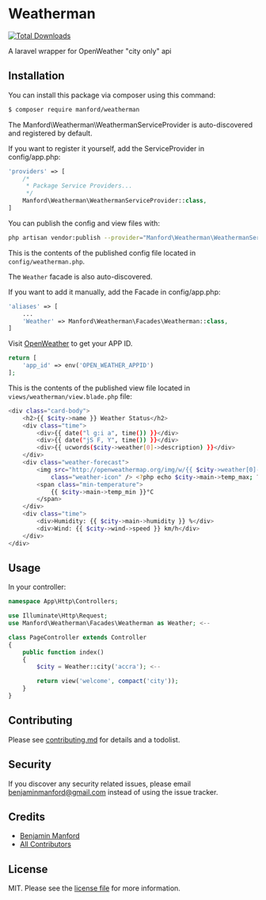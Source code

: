 # Weatherman

[![Total Downloads][ico-downloads]][link-downloads]

A laravel wrapper for OpenWeather "city only" api

## Installation

You can install this package via composer using this command:

``` bash
$ composer require manford/weatherman
```

The Manford\Weatherman\WeathermanServiceProvider is auto-discovered and registered by default.

If you want to register it yourself, add the ServiceProvider in config/app.php:
```php
'providers' => [
    /*
     * Package Service Providers...
     */
    Manford\Weatherman\WeathermanServiceProvider::class,
]
```

You can publish the config and view files with:
```bash
php artisan vendor:publish --provider="Manford\Weatherman\WeathermanServiceProvider"
```

This is the contents of the published config file located in `config/weatherman.php`.

The `Weather` facade is also auto-discovered.

If you want to add it manually, add the Facade in config/app.php:

```php
'aliases' => [
    ...
    'Weather' => Manford\Weatherman\Facades\Weatherman::class,
]
```

Visit [OpenWeather](https://home.openweathermap.org/api_keys) to get your APP ID.

```php
return [
    'app_id' => env('OPEN_WEATHER_APPID')
];
```

This is the contents of the published view file located in `views/weatherman/view.blade.php` file:
```bash
<div class="card-body">
    <h2>{{ $city->name }} Weather Status</h2>
    <div class="time">
        <div>{{ date("l g:i a", time()) }}</div>
        <div>{{ date("jS F, Y", time()) }}</div>
        <div>{{ ucwords($city->weather[0]->description) }}</div>
    </div>
    <div class="weather-forecast">
        <img src="http://openweathermap.org/img/w/{{ $city->weather[0]->icon }}.png"
            class="weather-icon" /> <?php echo $city->main->temp_max; ?>°C
        <span class="min-temperature">
            {{ $city->main->temp_min }}°C
        </span>
    </div>
    <div class="time">
        <div>Humidity: {{ $city->main->humidity }} %</div>
        <div>Wind: {{ $city->wind->speed }} km/h</div>
    </div>
</div>
```

## Usage
In your controller:

``` php
namespace App\Http\Controllers;

use Illuminate\Http\Request;
use Manford\Weatherman\Facades\Weatherman as Weather; <--

class PageController extends Controller
{
    public function index()
    {
    	$city = Weather::city('accra'); <--

    	return view('welcome', compact('city'));
    }
}
```

## Contributing

Please see [contributing.md](contributing.md) for details and a todolist.

## Security

If you discover any security related issues, please email benjaminmanford@gmail.com instead of using the issue tracker.

## Credits

- [Benjamin Manford][link-author]
- [All Contributors][link-contributors]

## License

MIT. Please see the [license file](license.md) for more information.

[ico-version]: https://img.shields.io/packagist/v/manford/weatherman.svg?style=flat-square
[ico-downloads]: https://img.shields.io/packagist/dt/manford/weatherman.svg?style=flat-square
[ico-travis]: https://img.shields.io/travis/manford/weatherman/master.svg?style=flat-square
[ico-styleci]: https://styleci.io/repos/12345678/shield

[link-packagist]: https://packagist.org/packages/manford/weatherman
[link-downloads]: https://packagist.org/packages/manford/weatherman
[link-travis]: https://travis-ci.org/manford/weatherman
[link-styleci]: https://styleci.io/repos/12345678
[link-author]: https://github.com/manford
[link-contributors]: ../../contributors
